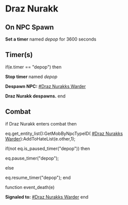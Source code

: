 # Draz Nurakk
## On NPC Spawn

**Set a timer** named *depop* for 3600 seconds
## Timer(s)

if(e.timer == "depop") then


**Stop timer** named *depop*


**Despawn NPC:**  [\#Draz Nurakks Warder](/npc/157069)


**Draz Nurakk despawns.**
end

## Combat

if Draz Nurakk enters combat  then


eq.get_entity_list():GetMobByNpcTypeID( [\#Draz Nurakks Warder](/npc/157069)):AddToHateList(e.other,1);


if(not eq.is_paused_timer("depop")) then



eq.pause_timer("depop");


else


eq.resume_timer("depop");
end

function event_death(e)

**Signaled to:**  [\#Draz Nurakks Warder](/npc/157069)
end